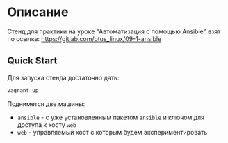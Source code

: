 # Описание

Стенд для практики на уроке "Автоматизация с помощью Ansible" взят  
по ссылке: https://gitlab.com/otus_linux/09-1-ansible

## Quick Start

Для запуска стенда достаточно дать:

```php
vagrant up
```

Поднимется две машины:

* `ansible` - с уже установленным пакетом `ansible` и ключом для доступа к хосту `web`
* `web` - управляемый хост с которым будем экспериментировать

